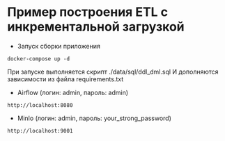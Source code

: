 # Пример построения ETL с инкрементальной загрузкой

- Запуск сборки приложения
```commandline
docker-compose up -d
```

При запуске выполняется скрипт ./data/sql/ddl_dml.sql
И дополняются зависимости из файла requirements.txt

- Airflow (логин: admin, пароль: admin)
```
http://localhost:8080
```

- MinIo (логин: admin, пароль: your_strong_password)
```
http://localhost:9001
```
